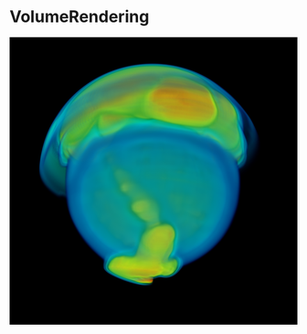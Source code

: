 # VolumeRendering
![alt text](https://github.com/jpeter17/VolumeRendering/blob/main/VolumeRendering.png)
